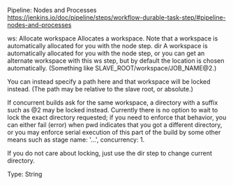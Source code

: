 

Pipeline: Nodes and Processes 
https://jenkins.io/doc/pipeline/steps/workflow-durable-task-step/#pipeline-nodes-and-processes

ws: Allocate workspace
Allocates a workspace. Note that a workspace is automatically allocated for you with the node step.
dir
A workspace is automatically allocated for you with the node step, or you can get an alternate workspace with this ws step, but by default the location is chosen automatically. (Something like SLAVE_ROOT/workspace/JOB_NAME@2.)

You can instead specify a path here and that workspace will be locked instead. (The path may be relative to the slave root, or absolute.)

If concurrent builds ask for the same workspace, a directory with a suffix such as @2 may be locked instead. Currently there is no option to wait to lock the exact directory requested; if you need to enforce that behavior, you can either fail (error) when pwd indicates that you got a different directory, or you may enforce serial execution of this part of the build by some other means such as stage name: '…', concurrency: 1.

If you do not care about locking, just use the dir step to change current directory.

Type: String